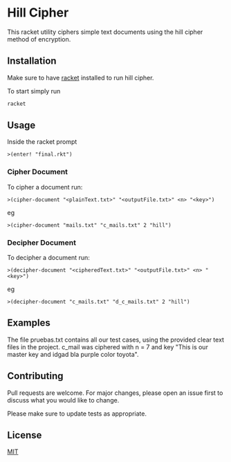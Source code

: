 # Hill Cipher

This racket utility ciphers simple text documents using the hill cipher method of encryption. 

## Installation

Make sure to have [racket](https://download.racket-lang.org/)  installed to run hill cipher.

To start simply run

```bash
racket
```


## Usage

Inside the racket prompt
```racket
>(enter! "final.rkt")

```

### Cipher Document
To cipher a document run: 
```racket
>(cipher-document "<plainText.txt>" "<outputFile.txt>" <n> "<key>")
```
eg
```racket
>(cipher-document "mails.txt" "c_mails.txt" 2 "hill")
```

### Decipher Document
To decipher a document run: 
```racket
>(decipher-document "<cipheredText.txt>" "<outputFile.txt>" <n> "<key>")
```
eg
```racket
>(decipher-document "c_mails.txt" "d_c_mails.txt" 2 "hill")
```

## Examples

The file pruebas.txt contains all our test cases, using the provided clear text files in the project. 
c_mail was ciphered with n = 7 and key "This is our master key and idgad bla purple color toyota".

## Contributing
Pull requests are welcome. For major changes, please open an issue first to discuss what you would like to change.

Please make sure to update tests as appropriate.

## License
[MIT](https://choosealicense.com/licenses/mit/)
